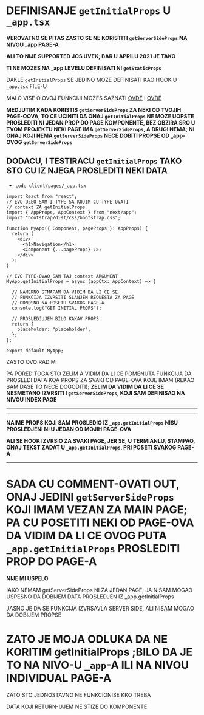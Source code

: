 # DEFINISANJE `getInitialProps` U `_app.tsx`

**VEROVATNO SE PITAS ZASTO SE NE KORISTITI `getServerSideProps` NA NIVOU _app PAGE-A**

**ALI TO NIJE SUPPORTED JOS UVEK; BAR U APRILU 2021 JE TAKO**

**TI NE MOZES NA _app LEVELU DEFINISATI NI `getStaticProps`**

DAKLE `getInitialProps` SE JEDINO MOZE DEFINISATI KAO HOOK U `_app.tsx` FILE-U

MALO VISE O OVOJ FUNKCIJI MOZES SAZNATI [OVDE](https://nextjs.org/docs/advanced-features/custom-app) I [OVDE](https://nextjs.org/docs/basic-features/typescript#custom-app)

**MEDJUTIM KADA KORISTIS `getServerSideProps` ZA NEKI OD TVOJIH PAGE-OOVA, TO CE UCINITI DA ONAJ `getInitialProps` NE MOZE UOPSTE PROSLEDITI NI JEDAN PROP DO PAGE KOMPONENTE, BEZ OBZIRA SRO U TVOM PROJEKTU NEKI PAGE IMA `getServerSideProps`, A DRUGI NEMA; NI ONAJ KOJI NEMA `getServerSideProps` NECE DOBITI PROPSE OD _app-OVOG `getServerSideProps`**

## DODACU, I TESTIRACU `getInitialProps` TAKO STO CU IZ NJEGA  PROSLEDITI NEKI DATA

- `code client/pages/_app.tsx`

```tsx
import React from "react";
// EVO UZEO SAM I TYPE SA KOJIM CU TYPE-OVATI
// context ZA getInitialProps
import { AppProps, AppContext } from "next/app";
import "bootstrap/dist/css/bootstrap.css";

function MyApp({ Component, pageProps }: AppProps) {
  return (
    <div>
      <h1>Navigation</h1>
      <Component {...pageProps} />;
    </div>
  );
}

// EVO TYPE-OVAO SAM TAJ context ARGUMENT
MyApp.getInitialProps = async (appCtx: AppContext) => {

  // NAMERNO STMAPAM DA VIDIM DA LI CE SE
  // FUNKCIJA IZVRSITI SLANJEM REQUESTA ZA PAGE
  // ODNOSNO NA POSETU SVAKOG PAGE-A
  console.log("GET INITIAL PROPS");

  // PROSLEDJUJEM BILO KAKAV PROPS
  return {
    placeholder: "placeholder",
  };
};

export default MyApp;
```

ZASTO OVO RADIM

PA PORED TOGA STO ZELIM A VIDIM DA LI CE POMENUTA FUNKCIJA DA PROSLEDI DATA KOA PROPS ZA SVAKI OD PAGE-OVA KOJE IMAM (REKAO SAM DASE TO NECE DOGODITI); **ZELIM DA VIDIM DA LI CE SE NESMETANO IZVRSITI I `getServerSideProps`, KOJI SAM DEFINISAO NA NIVOU INDEX PAGE**

***
***

**NAIME PROPS KOJI SAM PROSLEDIO IZ `_app.getInitialProps` NISU PROSLEDJENI NI U JEDAN OD MOJIH PAGE-OVA**

**ALI SE HOOK IZVRSIO ZA SVAKI PAGE, JER SE, U TERMIANLU, STAMPAO, ONAJ TEKST ZADAT U `_app.getInitialProps`, PRI POSETI SVAKOG PAGE-A**

***

# SADA CU COMMENT-OVATI OUT, ONAJ JEDINI `getServerSideProps` KOJI IMAM VEZAN ZA MAIN PAGE; PA CU POSETITI NEKI OD PAGE-OVA DA VIDIM DA LI CE OVOG PUTA `_app.getInitialProps` PROSLEDITI PROP DO PAGE-A

**NIJE MI USPELO**

IAKO NEMAM getServerSideProps NI ZA JEDAN PAGE; JA NISAM MOGAO USPESNO DA DOBIJEM DATA PROSLEDJEN IZ _app.getInitialProps

JASNO JE DA SE FUNKCIJA IZVRSAVLA SERVER SIDE, ALI NISAM MOGAO DA DOBIJEM PROPSE

# ZATO JE MOJA ODLUKA DA NE KORITIM getInitialProps ;BILO DA JE TO NA NIVO-U `_app`-A ILI NA NIVOU INDIVIDUAL PAGE-A

ZATO STO JEDNOSTAVNO NE FUNKCIONISE KKO TREBA

DATA KOJI RETURN-UJEM NE STIZE DO KOMPONENTE

